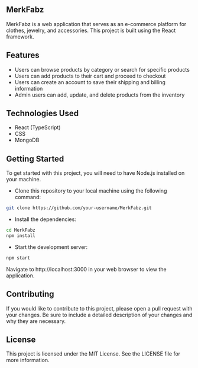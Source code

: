 ## MerkFabz
MerkFabz is a web application that serves as an e-commerce platform for clothes, jewelry, and accessories. This project is built using the React framework.

## Features
* Users can browse products by category or search for specific products
* Users can add products to their cart and proceed to checkout
* Users can create an account to save their shipping and billing information
* Admin users can add, update, and delete products from the inventory


## Technologies Used
* React (TypeScript)
* CSS
* MongoDB

## Getting Started
To get started with this project, you will need to have Node.js installed on your machine.

* Clone this repository to your local machine using the following command:

```bash
git clone https://github.com/your-username/MerkFabz.git
```

* Install the dependencies:

```bash
cd MerkFabz
npm install
```

* Start the development server:

```bash
npm start
```

Navigate to http://localhost:3000 in your web browser to view the application.

## Contributing
If you would like to contribute to this project, please open a pull request with your changes. Be sure to include a detailed description of your changes and why they are necessary.

## License
This project is licensed under the MIT License. See the LICENSE file for more information.

